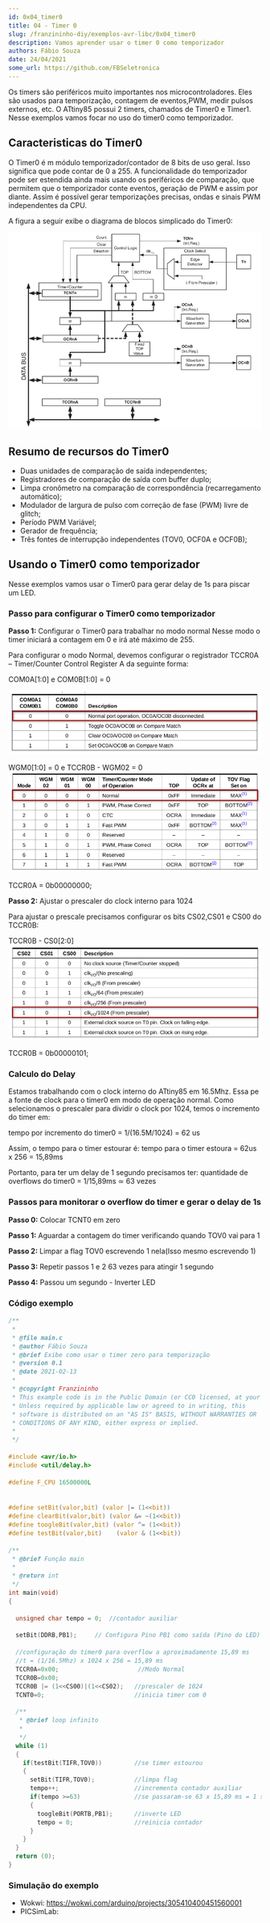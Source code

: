 ```yaml
---
id: 0x04_timer0
title: 04 - Timer 0
slug: /franzininho-diy/exemplos-avr-libc/0x04_timer0
description: Vamos aprender usar o timer 0 como temporizador
authors: Fábio Souza
date: 24/04/2021
some_url: https://github.com/FBSeletronica
---
```


Os timers são periféricos muito importantes nos microcontroladores. Eles são usados para temporização, contagem de eventos,PWM, medir pulsos externos, etc. O ATtiny85 possui 2 timers, chamados de Timer0 e Timer1. Nesse exemplos vamos focar no uso do timer0 como temporizador.

## Caracteristicas do Timer0

O Timer0 é m módulo temporizador/contador de 8 bits de uso geral. Isso significa que pode contar de 0 a 255. A funcionalidade do temporizador pode ser estendida ainda mais usando os periféricos de comparação, que permitem que o temporizador conte eventos, geração de PWM e assim por diante. Assim é possível gerar temporizações precisas, ondas e sinais PWM independentes da CPU.

A figura a seguir exibe o diagrama de blocos simplicado do Timer0:

![Diagrama de blocos do Timer0](img/0x04/timer0-block-diagram.png)

## Resumo de recursos do Timer0

- Duas unidades de comparação de saída independentes;
- Registradores de comparação de saída com buffer duplo;
- Limpa cronômetro na comparação de correspondência (recarregamento automático);
- Modulador de largura de pulso com correção de fase (PWM) livre de glitch;
- Período PWM Variável;
- Gerador de frequência;
- Três fontes de interrupção independentes (TOV0, OCF0A e OCF0B);

## Usando o Timer0 como temporizador 

Nesse exemplos vamos usar o Timer0 para gerar delay de 1s para piscar um LED.

### Passo para configurar o Timer0 como temporizador

**Passo 1:** Configurar o Timer0 para trabalhar no modo normal
Nesse modo o timer iniciará a contagem em 0 e irá até máximo de 255.

Para configurar o modo Normal, devemos configurar o registrador TCCR0A – Timer/Counter Control Register A da seguinte forma:

COM0A[1:0] e COM0B[1:0] = 0

![](img/0x04/timer0-config1.png)

WGM0[1:0] = 0 e TCCR0B - WGM02 = 0
![](img/0x04/timer0-config2.png)

TCCR0A = 0b00000000;

**Passo 2:** Ajustar o prescaler do clock interno para 1024

Para ajustar o prescale precisamos configurar os bits CS02,CS01 e CS00 do TCCR0B:

TCCR0B - CS0[2:0]
![](img/0x04/timer0-config3.png)

TCCR0B = 0b00000101;

### Calculo do Delay

Estamos trabalhando com o clock interno do ATtiny85 em 16.5Mhz. Essa pe a fonte de clock para o timer0 em modo de operação normal. Como selecionamos o prescaler para dividir o clock por 1024, temos o incremento do timer em:

tempo por incremento do timer0 = 1/(16.5M/1024) = 62 us

Assim, o tempo para o timer estourar é:
tempo para o timer estoura = 62us x 256 = 15,89ms

Portanto, para ter um delay de 1 segundo precisamos ter:
quantidade de overflows do timer0 = 1/15,89ms ≃ 63 vezes

### Passos para monitorar o overflow do timer e gerar o delay de 1s

**Passo 0:** Colocar TCNT0 em zero

**Passo 1:** Aguardar a contagem do timer verificando quando TOV0 vai para 1

**Passo 2:** Limpar a flag TOV0 escrevendo 1 nela(Isso mesmo escrevendo 1)

**Passo 3:** Repetir passos 1 e 2 63 vezes para atingir 1 segundo

**Passo 4:** Passou um segundo  - Inverter LED

### Código exemplo

```c
/**
 * 
 * @file main.c
 * @author Fábio Souza
 * @brief Exibe como usar o timer zero para temporização
 * @version 0.1
 * @date 2021-02-13
 * 
 * @copyright Franzininho 
 * This example code is in the Public Domain (or CC0 licensed, at your option.)
 * Unless required by applicable law or agreed to in writing, this
 * software is distributed on an "AS IS" BASIS, WITHOUT WARRANTIES OR
 * CONDITIONS OF ANY KIND, either express or implied.
 * 
 */

#include <avr/io.h>
#include <util/delay.h> 

#define F_CPU 16500000L

 	
#define setBit(valor,bit) (valor |= (1<<bit))
#define clearBit(valor,bit) (valor &= ~(1<<bit))
#define toogleBit(valor,bit) (valor ^= (1<<bit))
#define testBit(valor,bit)    (valor & (1<<bit))

/**
 * @brief Função main
 * 
 * @return int 
 */
int main(void) 
{
  
  unsigned char tempo = 0;  //contador auxiliar

  setBit(DDRB,PB1); 	// Configura Pino PB1 como saída (Pino do LED)

  //configuração do timer0 para overflow a aproximadamente 15,89 ms
  //t = (1/16.5Mhz) x 1024 x 256 = 15,89 ms
  TCCR0A=0x00;                      //Modo Normal
  TCCR0B=0x00;
  TCCR0B |= (1<<CS00)|(1<<CS02);   //prescaler de 1024
  TCNT0=0;                         //inicia timer com 0
  
  /**
   * @brief loop infinito
   * 
   */
  while (1)
  {
    if(testBit(TIFR,TOV0))         //se timer estourou
    {
      setBit(TIFR,TOV0);           //limpa flag
      tempo++;                     //incrementa contador auxiliar
      if(tempo >=63)               //se passaram-se 63 x 15,89 ms = 1 s
      {
        toogleBit(PORTB,PB1);      //inverte LED
        tempo = 0;                 //reinicia contador
      }
    }
  }                                                
  return (0);                           
}
```
### Simulação do exemplo
- Wokwi: https://wokwi.com/arduino/projects/305410400451560001
- PICSimLab:


